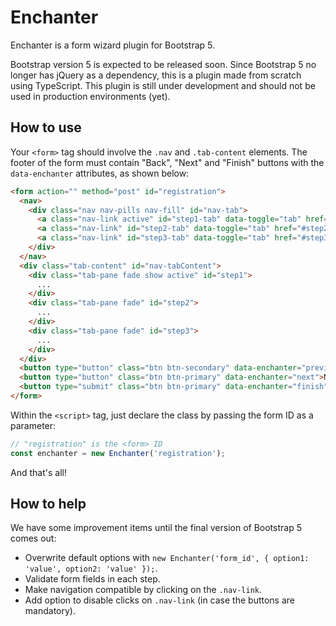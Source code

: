 # Enchanter

Enchanter is a form wizard plugin for Bootstrap 5.

Bootstrap version 5 is expected to be released soon. Since Bootstrap 5 no longer has jQuery as a dependency, this is a plugin made from scratch using TypeScript. This plugin is still under development and should not be used in production environments (yet).

## How to use

Your `<form>` tag should involve the `.nav` and `.tab-content` elements. The footer of the form must contain "Back", "Next" and "Finish" buttons with the `data-enchanter` attributes, as shown below:

```html
<form action="" method="post" id="registration">
  <nav>
    <div class="nav nav-pills nav-fill" id="nav-tab">
      <a class="nav-link active" id="step1-tab" data-toggle="tab" href="#step1">Step 1</a>
      <a class="nav-link" id="step2-tab" data-toggle="tab" href="#step2">Step 2</a>
      <a class="nav-link" id="step3-tab" data-toggle="tab" href="#step3">Step 3</a>
    </div>
  </nav>
  <div class="tab-content" id="nav-tabContent">
    <div class="tab-pane fade show active" id="step1">
      ...
    </div>
    <div class="tab-pane fade" id="step2">
      ...
    </div>
    <div class="tab-pane fade" id="step3">
      ...
    </div>
  </div>
  <button type="button" class="btn btn-secondary" data-enchanter="previous">Previous</button>
  <button type="button" class="btn btn-primary" data-enchanter="next">Next</button>
  <button type="submit" class="btn btn-primary" data-enchanter="finish">Finish</button>
</form>
```

Within the `<script>` tag, just declare the class by passing the form ID as a parameter:

```js
// "registration" is the <form> ID
const enchanter = new Enchanter('registration');
```

And that's all!

## How to help

We have some improvement items until the final version of Bootstrap 5 comes out:

* Overwrite default options with `new Enchanter('form_id', { option1: 'value', option2: 'value' });`.
* Validate form fields in each step.
* Make navigation compatible by clicking on the `.nav-link`.
* Add option to disable clicks on `.nav-link` (in case the buttons are mandatory).
